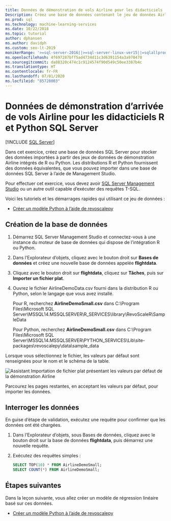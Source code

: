 ```yaml
---
title: Données de démonstration de vols Airline pour les didacticiels
Description: Créez une base de données contenant le jeu de données Airline à partir de R et Python. Ce jeu de données est utilisé dans les didacticiels R et Python pour SQL Server Machine Learning Services.
ms.prod: sql
ms.technology: machine-learning-services
ms.date: 10/22/2018
ms.topic: tutorial
author: dphansen
ms.author: davidph
ms.custom: seo-lt-2019
monikerRange: '>=sql-server-2016||>=sql-server-linux-ver15||=sqlallproducts-allversions'
ms.openlocfilehash: 4f697287bff5ad4734d11c3d6391154a3a970470
ms.sourcegitcommit: da88320c474c1c9124574f90d549c50ee3387b4c
ms.translationtype: HT
ms.contentlocale: fr-FR
ms.lasthandoff: 07/01/2020
ms.locfileid: "85728003"
---
```

#  <a name="airline-flight-arrival-demo-data-for-sql-server-python-and-r-tutorials"></a>Données de démonstration d’arrivée de vols Airline pour les didacticiels R et Python SQL Server
 [!INCLUDE [SQL Server](../../includes/applies-to-version/sqlserver.md)]

Dans cet exercice, créez une base de données SQL Server pour stocker des données importées à partir des jeux de données de démonstration Airline intégrés de R ou Python. Les distributions R et Python fournissent des données équivalentes, que vous pouvez importer dans une base de données SQL Server à l’aide de Management Studio.

Pour effectuer cet exercice, vous devez avoir [SQL Server Management Studio](https://docs.microsoft.com/sql/ssms/download-sql-server-management-studio-ssms?view=sql-server-2017) ou un autre outil capable d’exécuter des requêtes T-SQL.

Voici les tutoriels et les démarrages rapides qui utilisant ce jeu de données :

+  [Créer un modèle Python à l’aide de revoscalepy](use-python-revoscalepy-to-create-model.md)

## <a name="create-the-database"></a>Création de la base de données

1. Démarrez SQL Server Management Studio et connectez-vous à une instance du moteur de base de données qui dispose de l’intégration R ou Python.  

2. Dans l’Explorateur d’objets, cliquez avec le bouton droit sur **Bases de données** et créez une nouvelle base de données appelée **flightdata**.

3. Cliquez avec le bouton droit sur **flightdata**, cliquez sur **Tâches**, puis sur **Importer un fichier plat**.

4. Ouvrez le fichier AirlineDemoData.csv fourni dans la distribution R ou Python, selon le langage que vous avez installé.

   Pour R, recherchez **AirlineDemoSmall.csv** dans C:\Program Files\Microsoft SQL Server\MSSQL14.MSSQLSERVER\R_SERVICES\library\RevoScaleR\SampleData
   
   Pour Python, recherchez **AirlineDemoSmall.csv** dans C:\Program Files\Microsoft SQL Server\MSSQL14.MSSQLSERVER\PYTHON_SERVICES\Lib\site-packages\revoscalepy\data\sample_data
  
Lorsque vous sélectionnez le fichier, les valeurs par défaut sont renseignées pour le nom et le schéma de la table.

  ![Assistant Importation de fichier plat présentant les valeurs par défaut de la démonstration Airline](media/import-airlinedemosmall.png)

Parcourez les pages restantes, en acceptant les valeurs par défaut, pour importer les données.


## <a name="query-the-data"></a>Interroger les données

En guise d’étape de validation, exécutez une requête pour confirmer que les données ont été chargées.

1. Dans l’Explorateur d’objets, sous Bases de données, cliquez avec le bouton droit sur la base de données **flightdata**, puis démarrez une nouvelle requête.

2. Exécutez des requêtes simples :

    ```sql
    SELECT TOP(10) * FROM AirlineDemoSmall;
    SELECT COUNT(*) FROM AirlineDemoSmall;
    ```

## <a name="next-steps"></a>Étapes suivantes

Dans la leçon suivante, vous allez créer un modèle de régression linéaire basé sur ces données.

+ [Créer un modèle Python à l’aide de revoscalepy](use-python-revoscalepy-to-create-model.md)
